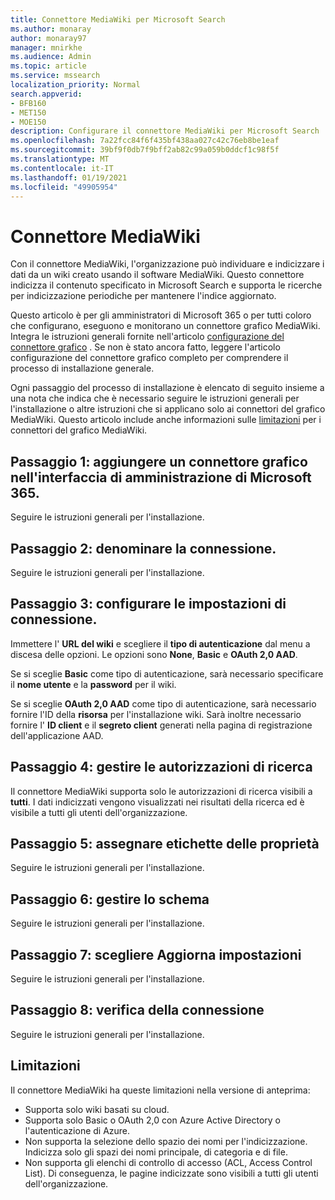 ```yaml
---
title: Connettore MediaWiki per Microsoft Search
ms.author: monaray
author: monaray97
manager: mnirkhe
ms.audience: Admin
ms.topic: article
ms.service: mssearch
localization_priority: Normal
search.appverid:
- BFB160
- MET150
- MOE150
description: Configurare il connettore MediaWiki per Microsoft Search
ms.openlocfilehash: 7a22fcc84f6f435bf438aa027c42c76eb8be1eaf
ms.sourcegitcommit: 39bf9f0db7f9bff2ab82c99a059b0ddcf1c98f5f
ms.translationtype: MT
ms.contentlocale: it-IT
ms.lasthandoff: 01/19/2021
ms.locfileid: "49905954"
---
```

# <a name="mediawiki-connector"></a>Connettore MediaWiki

Con il connettore MediaWiki, l'organizzazione può individuare e indicizzare i dati da un wiki creato usando il software MediaWiki. Questo connettore indicizza il contenuto specificato in Microsoft Search e supporta le ricerche per indicizzazione periodiche per mantenere l'indice aggiornato.

Questo articolo è per gli amministratori di Microsoft 365 o per tutti coloro che configurano, eseguono e monitorano un connettore grafico MediaWiki. Integra le istruzioni generali fornite nell'articolo [configurazione del connettore grafico](configure-connector.md) . Se non è stato ancora fatto, leggere l'articolo configurazione del connettore grafico completo per comprendere il processo di installazione generale.

Ogni passaggio del processo di installazione è elencato di seguito insieme a una nota che indica che è necessario seguire le istruzioni generali per l'installazione o altre istruzioni che si applicano solo ai connettori del grafico MediaWiki. Questo articolo include anche informazioni sulle [limitazioni](#limitations) per i connettori del grafico MediaWiki. 

## <a name="step-1-add-a-graph-connector-in-the-microsoft-365-admin-center"></a>Passaggio 1: aggiungere un connettore grafico nell'interfaccia di amministrazione di Microsoft 365.
Seguire le istruzioni generali per l'installazione.

## <a name="step-2-name-the-connection"></a>Passaggio 2: denominare la connessione.
Seguire le istruzioni generali per l'installazione.
 
## <a name="step-3-configure-the-connection-settings"></a>Passaggio 3: configurare le impostazioni di connessione.
Immettere l' **URL del wiki** e scegliere il **tipo di autenticazione** dal menu a discesa delle opzioni. Le opzioni sono **None**, **Basic** e **OAuth 2,0 AAD**.

Se si sceglie **Basic** come tipo di autenticazione, sarà necessario specificare il **nome utente** e la **password** per il wiki.

Se si sceglie **OAuth 2,0 AAD** come tipo di autenticazione, sarà necessario fornire l'ID della **risorsa** per l'installazione wiki. Sarà inoltre necessario fornire l' **ID client** e il **segreto client** generati nella pagina di registrazione dell'applicazione AAD. 

## <a name="step-4-manage-search-permissions"></a>Passaggio 4: gestire le autorizzazioni di ricerca
Il connettore MediaWiki supporta solo le autorizzazioni di ricerca visibili a **tutti**. I dati indicizzati vengono visualizzati nei risultati della ricerca ed è visibile a tutti gli utenti dell'organizzazione.

## <a name="step-5-assign-property-labels"></a>Passaggio 5: assegnare etichette delle proprietà
Seguire le istruzioni generali per l'installazione.

## <a name="step-6-manage-schema"></a>Passaggio 6: gestire lo schema
Seguire le istruzioni generali per l'installazione.

## <a name="step-7-choose-refresh-settings"></a>Passaggio 7: scegliere Aggiorna impostazioni
Seguire le istruzioni generali per l'installazione.

## <a name="step-8-review-connection"></a>Passaggio 8: verifica della connessione
Seguire le istruzioni generali per l'installazione.

<!---## Troubleshooting-->
<!---To be added-->

## <a name="limitations"></a>Limitazioni
Il connettore MediaWiki ha queste limitazioni nella versione di anteprima:

* Supporta solo wiki basati su cloud.
* Supporta solo Basic o OAuth 2,0 con Azure Active Directory o l'autenticazione di Azure.
* Non supporta la selezione dello spazio dei nomi per l'indicizzazione. Indicizza solo gli spazi dei nomi principale, di categoria e di file.
* Non supporta gli elenchi di controllo di accesso (ACL, Access Control List). Di conseguenza, le pagine indicizzate sono visibili a tutti gli utenti dell'organizzazione.
